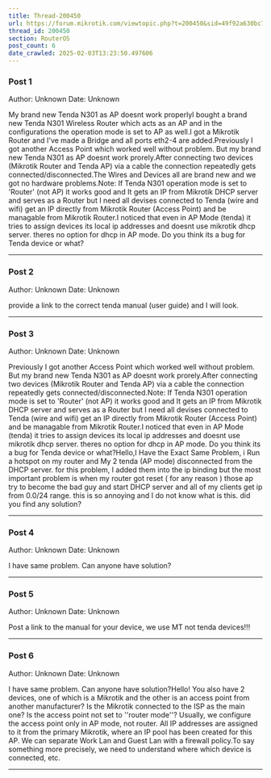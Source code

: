 ```yaml
---
title: Thread-200450
url: https://forum.mikrotik.com/viewtopic.php?t=200450&sid=49f92a630bc7970d8ca50523be880e8f
thread_id: 200450
section: RouterOS
post_count: 6
date_crawled: 2025-02-03T13:23:50.497606
---
```


### Post 1
Author: Unknown
Date: Unknown

My brand new Tenda N301 as AP doesnt work properlyI bought a brand new Tenda N301 Wireless Router which acts as an AP and in the configurations the operation mode is set to AP as well.I got a Mikrotik Router and I've made a Bridge and all ports eth2-4 are added.Previously I got another Access Point which worked well without problem. But my brand new Tenda N301 as AP doesnt work prorely.After connecting two devices (Mikrotik Router and Tenda AP) via a cable the connection repeatedly gets connected/disconnected.The Wires and Devices all are brand new and we got no hardware problems.Note: If Tenda N301 operation mode is set to 'Router' (not AP) it works good and It gets an IP from Mikrotik DHCP server and serves as a Router but I need all devises connected to Tenda (wire and wifi) get an IP directly from Mikrotik Router (Access Point) and be managable from Mikrotik Router.I noticed that even in AP Mode (tenda) it tries to assign devices its local ip addresses and doesnt use mikrotik dhcp server. theres no option for dhcp in AP mode.  Do you think its a bug for Tenda device or what?

---
### Post 2
Author: Unknown
Date: Unknown

provide a link to the correct tenda manual (user guide) and I will look.

---
### Post 3
Author: Unknown
Date: Unknown

Previously I got another Access Point which worked well without problem. But my brand new Tenda N301 as AP doesnt work prorely.After connecting two devices (Mikrotik Router and Tenda AP) via a cable the connection repeatedly gets connected/disconnected.Note: If Tenda N301 operation mode is set to 'Router' (not AP) it works good and It gets an IP from Mikrotik DHCP server and serves as a Router but I need all devises connected to Tenda (wire and wifi) get an IP directly from Mikrotik Router (Access Point) and be managable from Mikrotik Router.I noticed that even in AP Mode (tenda) it tries to assign devices its local ip addresses and doesnt use mikrotik dhcp server. theres no option for dhcp in AP mode.  Do you think its a bug for Tenda device or what?Hello,I Have the Exact Same Problem, i Run a hotspot on my router and My 2 tenda (AP mode) disconnected from the DHCP server. for this problem, I added them into the ip binding but the most important problem is when my router got reset ( for any reason ) those ap try to become the bad guy and start DHCP server and all of my clients get ip from 0.0/24 range. this is so annoying and I do not know what is this. did you find any solution?

---
### Post 4
Author: Unknown
Date: Unknown

I have same problem. Can anyone have solution?

---
### Post 5
Author: Unknown
Date: Unknown

Post a link to the manual for your device, we use MT not tenda devices!!!

---
### Post 6
Author: Unknown
Date: Unknown

I have same problem. Can anyone have solution?Hello! You also have 2 devices, one of which is a Mikrotik and the other is an access point from another manufacturer? Is the Mikrotik connected to the ISP as the main one? Is the access point not set to ''router mode''? Usually, we configure the access point only in AP mode, not router. All IP addresses are assigned to it from the primary Mikrotik, where an IP pool has been created for this AP. We can separate Work Lan and Guest Lan with a firewall policy.To say something more precisely, we need to understand where which device is connected, etc.

---
